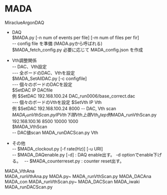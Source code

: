# MADA
MiraclueArgonDAQ  
- DAQ  
$MADA.py [-n num of events per file] [-m num of files per fir]   
-- config file を準備  (MADA.pyから呼ばれる)  
$MADA_fetch_config.py 
必要に応じて MADA_config.json  を作成

- Vth調整関係  
-- DAC、Vth設定  
--- 全ボードのDAC、Vthを設定  
$MADA_SetAllDAC.py [-c configfile]   
--- 個々のボードのDACを設定  
$SetDAC IP DACfile  
例 $SetDAC 192.168.100.24 DAC_run0006/base_correct.dac  
--- 個々のボードのVthを設定 
$SetVth IP Vth  
例 $SetDAC 192.168.100.24 8000 
-- DAC, Vth scan  
$MADA_runVthScan.py IP Vth下限 Vth上限 Vth_step  
例　$MADA_runVthScan.py 192.168.100.16 8500 10000 1000  
$MADA_VthScan  
-- DAC値scan
MADA_runDACScan.py  Vth

- その他  
-- $MADA_clockout.py [-f rate(Hz)] [-u URI]  
-- $MADA_DAQenable.py [-d] : DAQ enable出す。 -d optionでenable下げる。　
-- $MADA_counterreset.py : counter reset出す。  


MADA_VthAna          
MADA_runVthAna.py
MADA.py~                      MADA_runVthScan.py
MADA_DACAna          MADA_con             MADA_runVthScan.py~
MADA_DACScan         MADA_iwaki           
       MADA_runDACScan.py   
